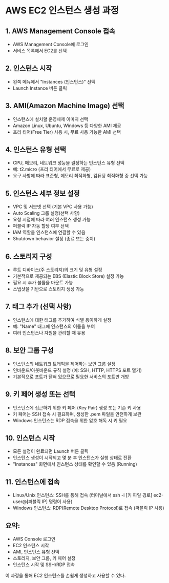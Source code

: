 # AWS EC2 인스턴스 생성 과정
## 1. AWS Management Console 접속
* AWS Management Console에 로그인
* 서비스 목록에서 EC2를 선택

## 2. 인스턴스 시작
* 왼쪽 메뉴에서 "Instances (인스턴스)" 선택
* Launch Instance 버튼 클릭

## 3. AMI(Amazon Machine Image) 선택
* 인스턴스에 설치할 운영체제 이미지 선택
* Amazon Linux, Ubuntu, Windows 등 다양한 AMI 제공
* 프리 티어(Free Tier) 사용 시, 무료 사용 가능한 AMI 선택

## 4. 인스턴스 유형 선택
* CPU, 메모리, 네트워크 성능을 결정하는 인스턴스 유형 선택
* 예: t2.micro (프리 티어에서 무료로 제공)
* 요구 사항에 따라 표준형, 메모리 최적화형, 컴퓨팅 최적화형 중 선택 가능

## 5. 인스턴스 세부 정보 설정
* VPC 및 서브넷 선택 (기본 VPC 사용 가능)
* Auto Scaling 그룹 설정(선택 사항)
* 요청 시점에 따라 여러 인스턴스 생성 가능
* 퍼블릭 IP 자동 할당 여부 선택
* IAM 역할을 인스턴스에 연결할 수 있음
* Shutdown behavior 설정 (종료 또는 중지)

## 6. 스토리지 구성
* 루트 디바이스(주 스토리지)의 크기 및 유형 설정
* 기본적으로 제공되는 EBS (Elastic Block Store) 설정 가능
* 필요 시 추가 볼륨을 마운트 가능
* 스냅샷을 기반으로 스토리지 생성 가능

## 7. 태그 추가 (선택 사항)
* 인스턴스에 대한 태그를 추가하여 식별 용이하게 설정
* 예: "Name" 태그에 인스턴스의 이름을 부여
* 여러 인스턴스나 자원을 관리할 때 유용

## 8. 보안 그룹 구성
* 인스턴스의 네트워크 트래픽을 제어하는 보안 그룹 설정
* 인바운드/아웃바운드 규칙 설정 (예: SSH, HTTP, HTTPS 포트 열기)
* 기본적으로 포트가 닫혀 있으므로 필요한 서비스의 포트만 개방

## 9. 키 페어 생성 또는 선택
* 인스턴스에 접근하기 위한 키 페어 (Key Pair) 생성 또는 기존 키 사용
* 키 페어는 SSH 접속 시 필요하며, 생성한 .pem 파일을 안전하게 보관
* Windows 인스턴스는 RDP 접속을 위한 암호 해독 시 키 필요

## 10. 인스턴스 시작
* 모든 설정이 완료되면 Launch 버튼 클릭
* 인스턴스 생성이 시작되고 몇 분 후 인스턴스가 실행 상태로 전환
* "Instances" 화면에서 인스턴스 상태를 확인할 수 있음 (Running)

## 11. 인스턴스에 접속
* Linux/Unix 인스턴스: SSH를 통해 접속 (터미널에서 ssh -i [키 파일 경로] ec2-user@[퍼블릭 IP] 명령어 사용)
* Windows 인스턴스: RDP(Remote Desktop Protocol)로 접속 (퍼블릭 IP 사용)

## 요약:
* AWS Console 로그인
* EC2 인스턴스 시작
* AMI, 인스턴스 유형 선택
* 스토리지, 보안 그룹, 키 페어 설정
* 인스턴스 시작 및 SSH/RDP 접속

이 과정을 통해 EC2 인스턴스를 손쉽게 생성하고 사용할 수 있다.